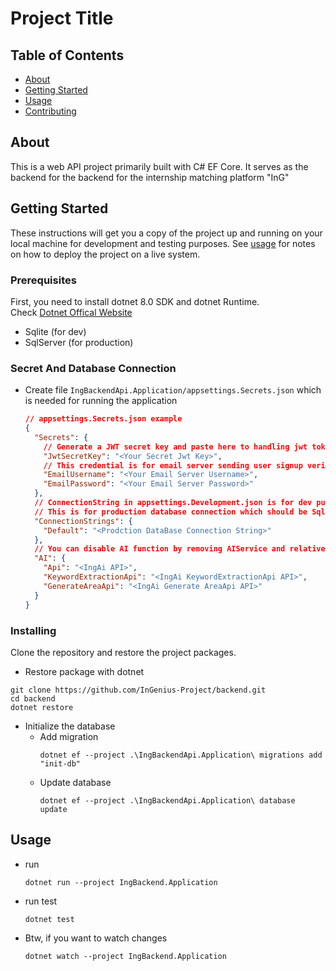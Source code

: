 # Project Title

## Table of Contents

- [About](#about)
- [Getting Started](#getting_started)
- [Usage](#usage)
- [Contributing](../CONTRIBUTING.md)

## About <a name = "about"></a>

This is a web API project primarily built with C# EF Core.
It serves as the backend for the backend for the internship matching platform "InG"

## Getting Started <a name = "getting_started"></a>

These instructions will get you a copy of the project up and running on your local machine for development and testing purposes. See [usage](#usage) for notes on how to deploy the project on a live system.

### Prerequisites

First, you need to install dotnet 8.0 SDK and dotnet Runtime.  
Check [Dotnet Offical Website](https://dotnet.microsoft.com/en-us/download/dotnet/8.0)

- Sqlite (for dev)
- SqlServer (for production)

### Secret And Database Connection

- Create file `IngBackendApi.Application/appsettings.Secrets.json` which is needed for running the application

  ```json
  // appsettings.Secrets.json example
  {
    "Secrets": {
      // Generate a JWT secret key and paste here to handling jwt token authorization
      "JwtSecretKey": "<Your Secret Jwt Key>",
      // This credential is for email server sending user signup verification mail
      "EmailUsername": "<Your Email Server Username>",
      "EmailPassword": "<Your Email Server Password>"
    },
    // ConnectionString in appsettings.Development.json is for dev purpose which should be Sqlite connection string
    // This is for production database connection which should be SqlServer connection string
    "ConnectionStrings": {
      "Default": "<Prodction DataBase Connection String>"
    },
    // You can disable AI function by removing AIService and relative using case in controllers
    "AI": {
      "Api": "<IngAi API>",
      "KeywordExtractionApi": "<IngAi KeywordExtractionApi API>",
      "GenerateAreaApi": "<IngAi Generate AreaApi API>"
    }
  }
  ```

### Installing

Clone the repository and restore the project packages.

- Restore package with dotnet

```
git clone https://github.com/InGenius-Project/backend.git
cd backend
dotnet restore
```

- Initialize the database
  - Add migration
    ```
    dotnet ef --project .\IngBackendApi.Application\ migrations add "init-db"
    ```
  - Update database
    ```
    dotnet ef --project .\IngBackendApi.Application\ database update
    ```

## Usage <a name = "usage"></a>

- run
  ```
  dotnet run --project IngBackend.Application
  ```
- run test
  ```
  dotnet test
  ```
- Btw, if you want to watch changes
  ```
  dotnet watch --project IngBackend.Application
  ```
